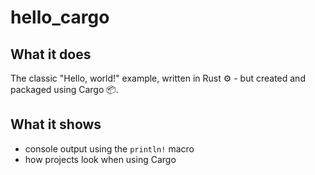 # hello_cargo

## What it does

The classic "Hello, world!" example, written in Rust :gear: - but created and packaged using Cargo :package:.

## What it shows

* console output using the `println!` macro
* how projects look when using Cargo
